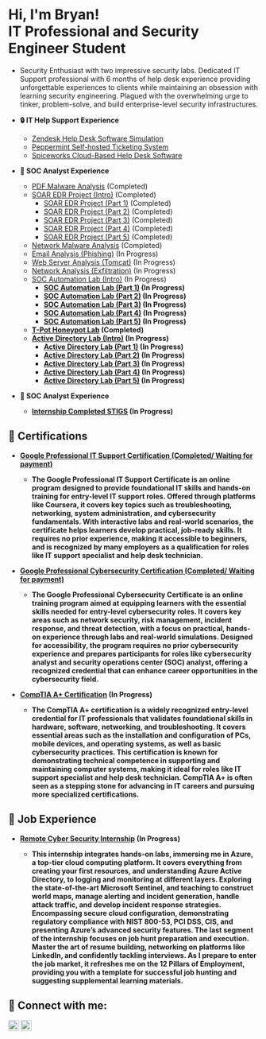 <h1>Hi, I'm Bryan! <br/>IT</a> Professional and Security Engineer Student</a> </a></h1>

  - Security Enthusiast with two impressive security labs. Dedicated IT Support professional with 6 months of help desk experience providing unforgettable experiences to clients while maintaining an obsession with learning security engineering. Plagued with the overwhelming urge to tinker, problem-solve, and build enterprise-level security infrastructures.

- <b> 🔒 IT Help Support Experience</b>

  - [Zendesk Help Desk Software Simulation](https://github.com/BryanTorez/Zendesk-Help-Desk-Software-Simulation) <b><i></b></i>
  - [Peppermint Self-hosted Ticketing System](https://github.com/BryanTorez/Peppermint-Self-Hosted-Ticketing-System) <b><i></b></i>
  - [Spiceworks Cloud-Based Help Desk Software](https://github.com/BryanTorez/Spiceworks-Cloud-Based-Help-Desk-Software) <b><i></b></i>
 
- <b> 🔧 SOC Analyst Experience</b>

  - [PDF Malware Analysis](https://github.com/BryanTorez/SOC-Analyst-Lab---PDF-Analysis) <b><i></b></i> (Completed)
  - [SOAR EDR Project (Intro)](https://github.com/BryanTorez/SOAR-EDR-Intro) <b><i></b></i> (Completed)
    - [SOAR EDR Project (Part 1)](https://github.com/BryanTorez/SOAR-EDR-Part-1) <b><i></b></i> (Completed)
    - [SOAR EDR Project (Part 2)](https://github.com/BryanTorez/SOAR-EDR-Part-2) <b><i></b></i> (Completed)
    - [SOAR EDR Project (Part 3)](https://github.com/BryanTorez/SOAR-EDR-Part-3) <b><i></b></i> (Completed)
    - [SOAR EDR Project (Part 4)](https://github.com/BryanTorez/SOAR-EDR-Part-4) <b><i></b></i> (Completed)
    - [SOAR EDR Project (Part 5)](https://github.com/BryanTorez/SOAR-EDR-Part-5) <b><i></b></i> (Completed)
  - [Network Malware Analysis](https://github.com/BryanTorez/SOC-Analyst-Lab-Network-Analysis) <b><i></b></i> (Completed)
  - [Email Analysis (Phishing)](https://github.com/BryanTorez/SOC-Analyst-Lab-Email-Analysis-Phishing-) <b><i></b></i> (In Progress)
  - [Web Server Analysis (Tomcat)](https://github.com/BryanTorez/SOC-Analyst-Lab-Web-Server-Analysis) <b><i></b></i> (In Progress)
  - [Network Analysis (Exfiltration)](https://github.com/BryanTorez/Network-Analysis-Exfiltration) <b><i></b></i> (In Progress)
  - [SOC Automation Lab (Intro)](https://github.com/BryanTorez/SOC-Automation-Lab) <b><i></b></i> (In Progress)
    - <b> [SOC Automation Lab (Part 1)](https://github.com/BryanTorez/SOC-Automation-Lab-Part-1) <b><i></b></i> (In Progress)
    - <b> [SOC Automation Lab (Part 2)](https://github.com/BryanTorez/SOC-Automation-Lab-Part-2) <b><i></b></i> (In Progress)
    - <b> [SOC Automation Lab (Part 3)](https://github.com/BryanTorez/SOC-Automation-Lab-Part-3) <b><i></b></i> (In Progress)
    - <b> [SOC Automation Lab (Part 4)](https://github.com/BryanTorez/SOC-Automation-Lab-Part-4) <b><i></b></i> (In Progress)
    - <b> [SOC Automation Lab (Part 5)](https://github.com/BryanTorez/SOC-Automation-Lab-Part-5) <b><i></b></i> (In Progress)
  - [T-Pot Honeypot Lab](https://github.com/BryanTorez/Honeypot-Lab) <b><i></b></i> (Completed)
  - [Active Directory Lab (Intro)](https://github.com/BryanTorez/Active-Directory-Lab) <b><i></b></i> (In Progress)
    - [Active Directory Lab (Part 1)](https://github.com/BryanTorez/Active-Directory-Project-Part-1) <b><i></b></i> (In Progress)
    - [Active Directory Lab (Part 2)](https://github.com/BryanTorez/Active-Directory-Project-Part-2) <b><i></b></i> (In Progress)
    - [Active Directory Lab (Part 3)](https://github.com/BryanTorez/Active-Directory-Project-Part-3) <b><i></b></i> (In Progress)
    - [Active Directory Lab (Part 4)](https://github.com/BryanTorez/Active-Directory-Project-Part-4) <b><i></b></i> (In Progress)
    - [Active Directory Lab (Part 5)](https://github.com/BryanTorez/Active-Directory-Project-Part-5) <b><i></b></i> (In Progress)

- <b> 🔧 SOC Analyst Experience</b>

  - [Internship Completed STIGS](https://github.com/BryanTorez/Lognpacific-public) <b><i></b></i> (In Progress)


<h2> 📄 Certifications</h2>

- [Google Professional IT Support Certification (Completed/ Waiting for payment)](https://snipboard.io/0m8c6v.jpg)
  - The Google Professional IT Support Certificate is an online program designed to provide foundational IT skills and hands-on training for entry-level IT support roles. Offered through platforms like Coursera, it covers key topics such as troubleshooting, networking, system administration, and cybersecurity fundamentals. With interactive labs and real-world scenarios, the certificate helps learners develop practical, job-ready skills. It requires no prior experience, making it accessible to beginners, and is recognized by many employers as a qualification for roles like IT support specialist and help desk technician.

- [Google Professional Cybersecurity Certification (Completed/ Waiting for payment)](https://snipboard.io/0SGcbC.jpg)
  - The Google Professional Cybersecurity Certificate is an online training program aimed at equipping learners with the essential skills needed for entry-level cybersecurity roles. It covers key areas such as network security, risk management, incident response, and threat detection, with a focus on practical, hands-on experience through labs and real-world simulations. Designed for accessibility, the program requires no prior cybersecurity experience and prepares participants for roles like cybersecurity analyst and security operations center (SOC) analyst, offering a recognized credential that can enhance career opportunities in the cybersecurity field.

- [CompTIA A+ Certification]() (In Progress)
  - The CompTIA A+ certification is a widely recognized entry-level credential for IT professionals that validates foundational skills in hardware, software, networking, and troubleshooting. It covers essential areas such as the installation and configuration of PCs, mobile devices, and operating systems, as well as basic cybersecurity practices. This certification is known for demonstrating technical competence in supporting and maintaining computer systems, making it ideal for roles like IT support specialist and help desk technician. CompTIA A+ is often seen as a stepping stone for advancing in IT careers and pursuing more specialized certifications.

<h2> 🏢 Job Experience</h2>

- [Remote Cyber Security Internship]() (In Progress)
  <b>
  </b>
  
  - This internship integrates hands-on labs, immersing me in Azure, a top-tier cloud computing platform. It covers everything from creating your first resources, and understanding Azure Active Directory, to logging and monitoring at different layers. Exploring the state-of-the-art Microsoft Sentinel, and teaching to construct world maps, manage alerting and incident generation, handle attack traffic, and develop incident response strategies. Encompassing secure cloud configuration, demonstrating regulatory compliance with NIST 800-53, PCI DSS, CIS, and presenting Azure’s advanced security features. The last segment of the internship focuses on job hunt preparation and execution. Master the art of resume building, networking on platforms like LinkedIn, and confidently tackling interviews. As I prepare to enter the job market, it refreshes me on the 12 Pillars of Employment, providing you with a template for successful job hunting and suggesting supplemental learning materials.






<h2> 🤳 Connect with me:</h2>

[<img align="left" alt="JoshMadakor | Twitter" width="22px" src="https://cdn.jsdelivr.net/npm/simple-icons@v3/icons/twitter.svg" />][twitter]
[<img align="left" alt="JoshMadakor | LinkedIn" width="22px" src="https://cdn.jsdelivr.net/npm/simple-icons@v3/icons/linkedin.svg" />][linkedin]

[twitter]: https://x.com/MystRyyz
[linkedin]: https://www.linkedin.com/in/bryan-torres-226680338/

<!--
**joshmadakor1/joshmadakor1** is a ✨ _special_ ✨ repository because its `README.md` (this file) appears on your GitHub profile.

Here are some ideas to get you started:

- 🔭 I’m currently working on ...
- 🌱 I’m currently learning ...
- 👯 I’m looking to collaborate on ...
- 🤔 I’m looking for help with ...
- 💬 Ask me about ...
- 📫 How to reach me: ...
- 😄 Pronouns: ...
- ⚡ Fun fact: ...
-->
